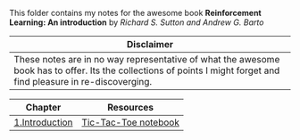 This folder contains my notes for the awesome book __Reinforcement Learning: An introduction__ by _Richard S. Sutton and Andrew G. Barto_

| Disclaimer  |
|---|
|  These notes are in no way representative of what the awesome book has to offer. Its the collections of points I might forget and find pleasure in re-discoverging.|

| Chapter | Resources |
|---------|--| 
| [1.Introduction](Chap1.md) | [Tic-Tac-Toe notebook](https://github.com/ankdesh/LearnTry-ML/blob/master/RL/RL-An-Introduction-book/Chapter-1-Introduction.ipynb)| 
